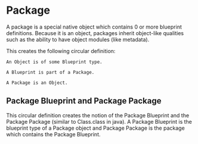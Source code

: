 # Package

A package is a special native object which contains 0 or more blueprint definitions. Because it is an
object, packages inherit object-like qualities such as the ability to have object modules
(like metadata).

This creates the following circular definition:

`An Object is of some Blueprint type.`

`A Blueprint is part of a Package.`

`A Package is an Object.`

## Package Blueprint and Package Package

This circular definition creates the notion of the Package Blueprint and the
Package Package (similar to Class.class in java). A Package Blueprint is the
blueprint type of a Package object and Package Package is the package which
contains the Package Blueprint.